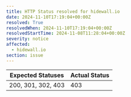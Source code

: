 ```yaml
---
title: HTTP Status resolved for hidewall.io
date: 2024-11-10T17:19:04+00:00Z
resolved: True
resolvedWhen: 2024-11-10T17:19:04+00:00Z
resolvedStartTime: 2024-11-08T11:28:04+00:00Z
severity: notice
affected:
  - hidewall.io
section: issue
---
```


| Expected Statuses | Actual Status  |
|-------------------|----------------|
| 200, 301, 302, 403 | 403 |
